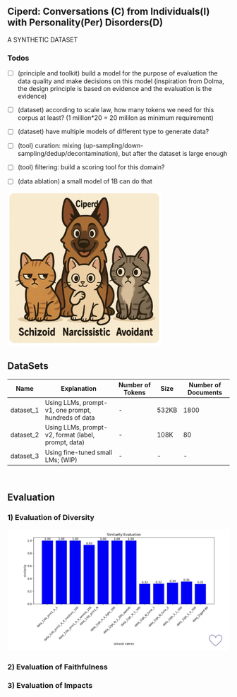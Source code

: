 ## Ciperd: Conversations (C) from Individuals(I) with Personality(Per) Disorders(D)

A SYNTHETIC DATASET

<!-- 
![alt text](img/ciperd2.jpg "The 3 most popular types of personality disorders."){style="width:500px;"} -->

### Todos

- [ ] (principle and toolkit) build a model for the purpose of evaluation the data quality and make decisions on this model (inspiration from Dolma, the design principle is based on evidence and the evaluation is the evidence)
- [ ] (dataset) according to scale law, how many tokens we need for this corpus at least? (1 million*20 = 20 mililon as minimum requirement)
- [ ] (dataset) have multiple models of different type to generate data?
- [ ] (tool) curation: mixing (up-sampling/down-sampling/dedup/decontamination), but after the dataset is large enough
- [ ] (tool) filtering: build a scoring tool for this domain?
- [ ] (data ablation) a small model of 1B can do that 


<img src="img/ciperd2.jpg" alt="The 3 most popular types of personality disorders." width="350">

## DataSets
| Name      | Explanation                                         | Number of Tokens | Size  | Number of Documents |
| --------- | --------------------------------------------------- | ---------------- | ----- | ------------------- |
| dataset_1 | Using LLMs, prompt-v1, one prompt, hundreds of data | \-               | 532KB | 1800                |
| dataset_2 | Using LLMs, prompt-v2, format (label, prompt, data) | \-               | 108K  | 80                  |
| dataset_3 | Using fine-tuned small LMs; (WIP)                   | \-               | \-    | \-                  |

<br>

<!-- ![alt text](img/img_diversity.jpg "Evaluation Diversity") -->

## Evaluation

### 1) Evaluation of Diversity

<img src="img/img_diversity.jpg" alt="Evaluation of Diversity." width="550">

### 2) Evaluation of Faithfulness

### 3) Evaluation of Impacts